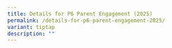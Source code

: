 ```yaml
---
title: Details for P6 Parent Engagement (2025)
permalink: /details-for-p6-parent-engagement-2025/
variant: tiptap
description: ""
---
```

